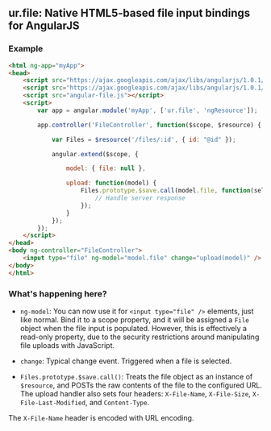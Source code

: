 ## ur.file: Native HTML5-based file input bindings for AngularJS

### Example

```html
<html ng-app="myApp">
<head>
	<script src="https://ajax.googleapis.com/ajax/libs/angularjs/1.0.1/angular.min.js"></script>
	<script src="https://ajax.googleapis.com/ajax/libs/angularjs/1.0.1/angular-resource.min.js"></script>
	<script src="angular-file.js"></script>
	<script>
		var app = angular.module('myApp', ['ur.file', 'ngResource']);

		app.controller('FileController', function($scope, $resource) {

			var Files = $resource('/files/:id', { id: "@id" });

			angular.extend($scope, {

				model: { file: null },

				upload: function(model) {
					Files.prototype.$save.call(model.file, function(self, headers) {
						// Handle server response
					});
				}
			});
		});
	</script>
</head>
<body ng-controller="FileController">
	<input type="file" ng-model="model.file" change="upload(model)" />
</body>
</html>
```

### What's happening here?

 * `ng-model`: You can now use it for `<input type="file" />` elements, just like normal. Bind it to a scope property, and it will be assigned a `File` object when the file input is populated. However, this is effectively a read-only property, due to the security restrictions around manipulating file uploads with JavaScript.

 * `change`: Typical change event. Triggered when a file is selected.

 * `Files.prototype.$save.call()`: Treats the file object as an instance of `$resource`, and POSTs the raw contents of the file to the configured URL. The upload handler also sets four headers: `X-File-Name`, `X-File-Size`, `X-File-Last-Modified`, and `Content-Type`.

The `X-File-Name` header is encoded with URL encoding. 
